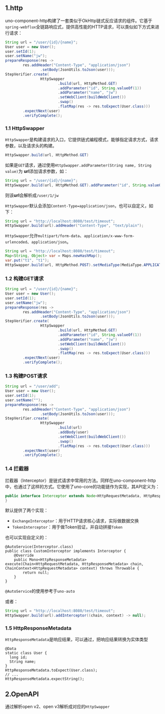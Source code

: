 ## 1.http

uno-component-http构建了一套类似于OkHttp链式反应请求的组件。它基于`spring-webflux`全链路响应式，提供高性能的HTTP请求，可以类似如下方式来进行请求：

```java
String url = "/user/{id}/{name}";
User user = new User();
user.setId(1);
user.setName("jw");
prepareResponse(res ->
        res.addHeader("Content-Type", "application/json")
                .setBody(JsonUtils.toJson(user)));
StepVerifier.create(
                HttpSwapper
                        .build(url, HttpMethod.GET)
                        .addParameter("id", String.valueOf(1))
                        .addParameter("name", "jw")
                        .setWebClient(buildWebClient())
                        .swap()
                        .flatMap(res -> res.toExpect(User.class)))
        .expectNext(user)
        .verifyComplete();
```

### 1.1 HttpSwapper

`HttpSwapper`是构建请求的入口，它提供链式编程模式，能够指定请求方式，请求参数，以及请求头的构建。

```java
HttpSwapper.build(url, HttpMethod.GET)
```

如果是`GET`请求，通过使用`HttpSwapper.addParameter(String name, String value)`为 **url**添加请求参数，如：

```java
String url = "/user/{id}/{name}";
HttpSwapper.build(url, HttpMethod.GET).addParameter("id", String.valueOf(1)).addParameter("name", "jw")
```

则该**url**会解析成`/user/1/jw`



`HttpSwapper`默认会添加`Content-Type=application/json`，也可以自定义，如下：

```java
String url = "http://localhost:8080/test/timeout";
HttpSwapper.build(url).addHeader("Content-Type", "text/plain");
```



`HttpSwapper`允许`multipart/form-data`、`application/x-www-form-urlencoded`、`application/json`。

```java
String url = "http://localhost:8080/test/timeout";
Map<String, Object> var = Maps.newHashMap();
var.put("t1", "t1");
HttpSwapper.build(url, HttpMethod.POST).setMediaType(MediaType.APPLICATION_FORM_URLENCODED);
```

### 1.2 构建GET请求

```java
String url = "/user/{id}/{name}";
User user = new User();
user.setId(1);
user.setName("jw");
prepareResponse(res ->
        res.addHeader("Content-Type", "application/json")
                .setBody(JsonUtils.toJson(user)));
StepVerifier.create(
                HttpSwapper
                        .build(url, HttpMethod.GET)
                        .addParameter("id", String.valueOf(1))
                        .addParameter("name", "jw")
                        .setWebClient(buildWebClient())
                        .swap()
                        .flatMap(res -> res.toExpect(User.class)))
        .expectNext(user)
        .verifyComplete();
```

### 1.3 构建POST请求

```java
String url = "/user/add";
User user = new User();
user.setId(1);
user.setName("");
prepareResponse(res ->
        res.addHeader("Content-Type", "application/json")
                .setBody(JsonUtils.toJson(user)));
StepVerifier.create(
                HttpSwapper
                        .build(url)
                        .addBody(user)
                        .setWebClient(buildWebClient())
                        .swap()
                        .flatMap(res -> res.toExpect(User.class)))
        .expectNext(user)
        .verifyComplete();
```

### 1.4 拦截器

拦截器（Interceptor）是链式请求中常用的方法。同样在uno-component-http中，也通过了这样的方式。它使用了uno-core的功能链作为实现，其API定义为：

```java
public interface Interceptor extends Node<HttpRequestMetadata, HttpResponseMetadata> {
}
```

默认提供了两个实现：

- `ExchangeInterceptor`：用于HTTP请求核心请求，实际做数据交换
- `TokenInterceptor`：用于做Token验证，并自动拼接`Token`



也可以实现自定义的：

```jade
@AutoService(Interceptor.class)
public class CustomInterceptor implements Interceptor {
    @Override
    public Mono<HttpResponseMetadata> execute(Chain<HttpRequestMetadata, HttpResponseMetadata> chain, ChainContext<HttpRequestMetadata> context) throws Throwable {
        return null;
    }
}
```

`@AutoService`的使用参考于`uno-auto`

或者：

```java
String url = "http://localhost:8080/test/timeout";
HttpSwapper.build(url).addInterceptor((chain, context) -> null);
```

### 1.5 HttpResponseMetadata

`HttpResponseMetadata`是响应结果，可以通过，把响应结果转换为实体类型

```
@Data
static class User {
  long id;
  String name;
}
HttpResponseMetadata.toExpect(User.class);
// ...
HttpResponseMetadata.expectString();
```

## 2.OpenAPI

通过解析open v2、open v3解析成对应的`HttpSwapper`



